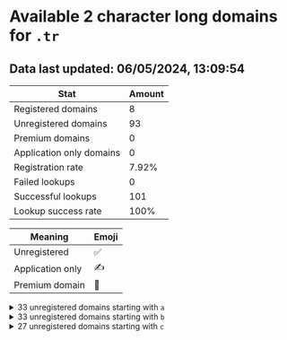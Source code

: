 # Available 2 character long domains for `.tr`

## Data last updated: 06/05/2024, 13:09:54

|Stat|Amount|
|--|--|
|Registered domains|8|
|Unregistered domains|93|
|Premium domains|0|
|Application only domains|0|
|Registration rate|7.92%|
|Failed lookups|0|
|Successful lookups|101|
|Lookup success rate|100%|


|Meaning|Emoji|
|--|--|
|Unregistered|:white_check_mark:|
|Application only|:writing_hand:|
|Premium domain|:gem:|

<details>
<summary>33 unregistered domains starting with <bold><code>a</code></bold></summary>

|Type|Domain|
|--|--|
|:white_check_mark:|`a0.tr`|
|:white_check_mark:|`a1.tr`|
|:white_check_mark:|`a2.tr`|
|:white_check_mark:|`a3.tr`|
|:white_check_mark:|`a4.tr`|
|:white_check_mark:|`a5.tr`|
|:white_check_mark:|`a6.tr`|
|:white_check_mark:|`a7.tr`|
|:white_check_mark:|`a8.tr`|
|:white_check_mark:|`a9.tr`|
|:white_check_mark:|`ac.tr`|
|:white_check_mark:|`ad.tr`|
|:white_check_mark:|`ae.tr`|
|:white_check_mark:|`af.tr`|
|:white_check_mark:|`ag.tr`|
|:white_check_mark:|`ah.tr`|
|:white_check_mark:|`ai.tr`|
|:white_check_mark:|`aj.tr`|
|:white_check_mark:|`ak.tr`|
|:white_check_mark:|`al.tr`|
|:white_check_mark:|`am.tr`|
|:white_check_mark:|`an.tr`|
|:white_check_mark:|`ao.tr`|
|:white_check_mark:|`ap.tr`|
|:white_check_mark:|`aq.tr`|
|:white_check_mark:|`ar.tr`|
|:white_check_mark:|`as.tr`|
|:white_check_mark:|`at.tr`|
|:white_check_mark:|`av.tr`|
|:white_check_mark:|`aw.tr`|
|:white_check_mark:|`ax.tr`|
|:white_check_mark:|`ay.tr`|
|:white_check_mark:|`az.tr`|
</details>
<details>
<summary>33 unregistered domains starting with <bold><code>b</code></bold></summary>

|Type|Domain|
|--|--|
|:white_check_mark:|`b0.tr`|
|:white_check_mark:|`b1.tr`|
|:white_check_mark:|`b2.tr`|
|:white_check_mark:|`b3.tr`|
|:white_check_mark:|`b4.tr`|
|:white_check_mark:|`b5.tr`|
|:white_check_mark:|`b6.tr`|
|:white_check_mark:|`b7.tr`|
|:white_check_mark:|`b8.tr`|
|:white_check_mark:|`b9.tr`|
|:white_check_mark:|`ba.tr`|
|:white_check_mark:|`bb.tr`|
|:white_check_mark:|`bc.tr`|
|:white_check_mark:|`be.tr`|
|:white_check_mark:|`bf.tr`|
|:white_check_mark:|`bg.tr`|
|:white_check_mark:|`bh.tr`|
|:white_check_mark:|`bi.tr`|
|:white_check_mark:|`bj.tr`|
|:white_check_mark:|`bk.tr`|
|:white_check_mark:|`bl.tr`|
|:white_check_mark:|`bm.tr`|
|:white_check_mark:|`bn.tr`|
|:white_check_mark:|`bo.tr`|
|:white_check_mark:|`bp.tr`|
|:white_check_mark:|`bq.tr`|
|:white_check_mark:|`br.tr`|
|:white_check_mark:|`bs.tr`|
|:white_check_mark:|`bv.tr`|
|:white_check_mark:|`bw.tr`|
|:white_check_mark:|`bx.tr`|
|:white_check_mark:|`by.tr`|
|:white_check_mark:|`bz.tr`|
</details>
<details>
<summary>27 unregistered domains starting with <bold><code>c</code></bold></summary>

|Type|Domain|
|--|--|
|:white_check_mark:|`c0.tr`|
|:white_check_mark:|`c1.tr`|
|:white_check_mark:|`c2.tr`|
|:white_check_mark:|`ca.tr`|
|:white_check_mark:|`cb.tr`|
|:white_check_mark:|`cc.tr`|
|:white_check_mark:|`cd.tr`|
|:white_check_mark:|`ce.tr`|
|:white_check_mark:|`cf.tr`|
|:white_check_mark:|`cg.tr`|
|:white_check_mark:|`ch.tr`|
|:white_check_mark:|`cj.tr`|
|:white_check_mark:|`ck.tr`|
|:white_check_mark:|`cl.tr`|
|:white_check_mark:|`cm.tr`|
|:white_check_mark:|`cn.tr`|
|:white_check_mark:|`co.tr`|
|:white_check_mark:|`cp.tr`|
|:white_check_mark:|`cq.tr`|
|:white_check_mark:|`cr.tr`|
|:white_check_mark:|`cs.tr`|
|:white_check_mark:|`ct.tr`|
|:white_check_mark:|`cv.tr`|
|:white_check_mark:|`cw.tr`|
|:white_check_mark:|`cx.tr`|
|:white_check_mark:|`cy.tr`|
|:white_check_mark:|`cz.tr`|
</details>